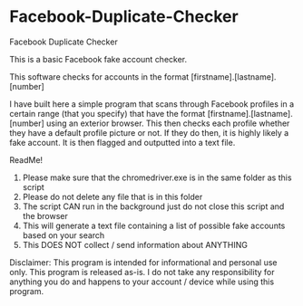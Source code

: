 # Facebook-Duplicate-Checker
Facebook Duplicate Checker

This is a basic Facebook fake account checker.

This software checks for accounts in the format
[firstname].[lastname].[number]

I have built here a simple program that scans through Facebook profiles in a certain
range (that you specify) that have the format [firstname].[lastname].[number] using an
exterior browser. This then checks each profile whether they have a default profile picture
or not. If they do then, it is highly likely a fake account. It is then flagged and
outputted into a text file.

ReadMe!
1. Please make sure that the chromedriver.exe is in the same folder as this script
2. Please do not delete any file that is in this folder
3. The script CAN run in the background just do not close this script and the browser
4. This will generate a text file containing a list of possible fake accounts based on your search
5. This DOES NOT collect / send information about ANYTHING

Disclaimer: This program is intended for informational and personal use only.
This program is released as-is. I do not take any responsibility for anything you
do and happens to your account / device while using this program.


